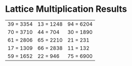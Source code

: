 # Lattice Multiplication Results

|   |   |   |
|---|---|---|
| 39 = 3354 | 13 = 1248 | 94 = 6204 |
| 70 = 3710 | 44 = 704 | 30 = 1890 |
| 61 = 2806 | 65 = 2210 | 21 = 231 |
| 17 = 1309 | 66 = 2838 | 11 = 132 |
| 59 = 1652 | 22 = 946 | 75 = 6900 |
